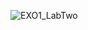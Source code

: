


![EXO1_LabTwo](https://user-images.githubusercontent.com/56651688/69040221-bf52df80-09ed-11ea-8d6c-5c50ff1fdbd9.png)
